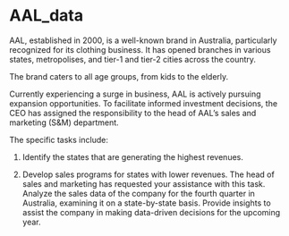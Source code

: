 # AAL_data

AAL, established in 2000, is a well-known brand in Australia, particularly recognized for its clothing business. It has opened branches in various states, metropolises, and tier-1 and tier-2 cities across the country.

The brand caters to all age groups, from kids to the elderly.

Currently experiencing a surge in business, AAL is actively pursuing expansion opportunities. To facilitate informed investment decisions, the CEO has assigned the responsibility to the head of AAL’s sales and marketing (S&M) department.

The specific tasks include:

1) Identify the states that are generating the highest revenues.

2) Develop sales programs for states with lower revenues. The head of sales and marketing has requested your assistance with this task. Analyze the sales data of the company for the fourth quarter in Australia, examining it on a state-by-state basis. Provide insights to assist the company in making data-driven decisions for the upcoming year.
